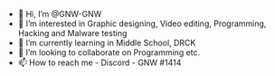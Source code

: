 - 👋 Hi, I’m @GNW-GNW
- 👀 I’m interested in Graphic designing, Video editing, Programming, Hacking and Malware testing
- 🌱 I’m currently learning in Middle School, DRCK
- 💞️ I’m looking to collaborate on Programming etc.
- 📫 How to reach me - Discord - GNW #1414

<!---
GNW-GNW/GNW-GNW is a ✨ special ✨ repository because its `README.md` (this file) appears on your GitHub profile.
You can click the Preview link to take a look at your changes.
--->
